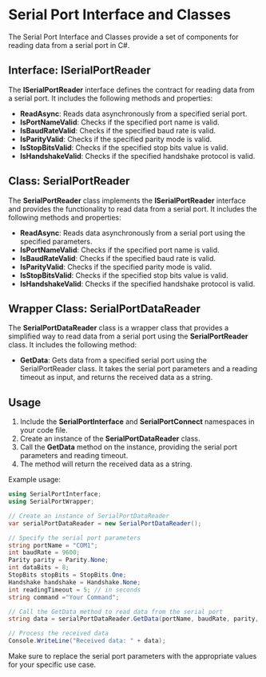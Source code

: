 # Serial Port Interface and Classes
The Serial Port Interface and Classes provide a set of components for reading data from a serial port in C#.

## Interface: ISerialPortReader
The **ISerialPortReader** interface defines the contract for reading data from a serial port. It includes the following methods and properties:

* **ReadAsync**: Reads data asynchronously from a specified serial port.
* **IsPortNameValid**: Checks if the specified port name is valid.
* **IsBaudRateValid**: Checks if the specified baud rate is valid.
* **IsParityValid**: Checks if the specified parity mode is valid.
* **IsStopBitsValid**: Checks if the specified stop bits value is valid.
* **IsHandshakeValid**: Checks if the specified handshake protocol is valid.

## Class: SerialPortReader
The **SerialPortReader** class implements the **ISerialPortReader** interface and provides the functionality to read data from a serial port. It includes the following methods and properties:

* **ReadAsync**: Reads data asynchronously from a serial port using the specified parameters.
* **IsPortNameValid**: Checks if the specified port name is valid.
* **IsBaudRateValid**: Checks if the specified baud rate is valid.
* **IsParityValid**: Checks if the specified parity mode is valid.
* **IsStopBitsValid**: Checks if the specified stop bits value is valid.
* **IsHandshakeValid**: Checks if the specified handshake protocol is valid.

## Wrapper Class: SerialPortDataReader
The **SerialPortDataReader** class is a wrapper class that provides a simplified way to read data from a serial port using the **SerialPortReader** class. It includes the following method:

* **GetData**: Gets data from a specified serial port using the SerialPortReader class. It takes the serial port parameters and a reading timeout as input, and returns the received data as a string.

## Usage

1. Include the **SerialPortInterface** and **SerialPortConnect** namespaces in your code file.
2. Create an instance of the **SerialPortDataReader** class.
3. Call the **GetData** method on the instance, providing the serial port parameters and reading timeout.
4. The method will return the received data as a string.

Example usage:
```csharp
using SerialPortInterface;
using SerialPortWrapper;

// Create an instance of SerialPortDataReader
var serialPortDataReader = new SerialPortDataReader();

// Specify the serial port parameters
string portName = "COM1";
int baudRate = 9600;
Parity parity = Parity.None;
int dataBits = 8;
StopBits stopBits = StopBits.One;
Handshake handshake = Handshake.None;
int readingTimeout = 5; // in seconds
string command ="Your Command";

// Call the GetData method to read data from the serial port
string data = serialPortDataReader.GetData(portName, baudRate, parity, dataBits, stopBits, handshake, readingTimeout, command);

// Process the received data
Console.WriteLine("Received data: " + data);
```
Make sure to replace the serial port parameters with the appropriate values for your specific use case.
